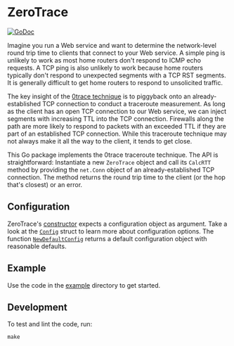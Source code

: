 # ZeroTrace

[![GoDoc](https://pkg.go.dev/badge/github.com/brave-experiments/zerotrace?utm_source=godoc)](https://pkg.go.dev/github.com/brave-experiments/zerotrace)

Imagine you run a Web service and want to determine the network-level round trip
time to clients that connect to your Web service.  A simple ping is unlikely to
work as most home routers don't respond to ICMP echo requests.  A TCP ping is
also unlikely to work because home routers typically don't respond to unexpected
segments with a TCP RST segments.  It is generally difficult to get home routers
to respond to unsolicited traffic.

The key insight of the
[0trace technique](https://seclists.org/fulldisclosure/2007/Jan/145)
is to piggyback onto an already-established TCP connection to conduct a
traceroute measurement.  As long as the client has an open TCP connection to our
Web service, we can inject segments with increasing TTL into the TCP connection.
Firewalls along the path are more likely to respond to packets with an exceeded
TTL if they are part of an established TCP connection.  While this traceroute
technique may not always make it all the way to the client, it tends to get
close.

This Go package implements the 0trace traceroute technique.  The API is
straightforward: Instantiate a new `ZeroTrace` object and call its `CalcRTT`
method by providing the `net.Conn` object of an already-established TCP
connection.  The method returns the round trip time to the client (or the hop
that's closest) or an error.

## Configuration

ZeroTrace's
[constructor](https://pkg.go.dev/github.com/brave-experiments/zerotrace#NewZeroTrace)
expects a configuration object as argument.  Take a look at the
[`Config`](https://pkg.go.dev/github.com/brave-experiments/zerotrace#Config)
struct to learn more about configuration options.  The function
[`NewDefaultConfig`](https://pkg.go.dev/github.com/brave-experiments/zerotrace#NewDefaultConfig)
returns a default configuration object with reasonable defaults.

## Example

Use the code in the [example](example/) directory to get started.

## Development

To test and lint the code, run:

    make
